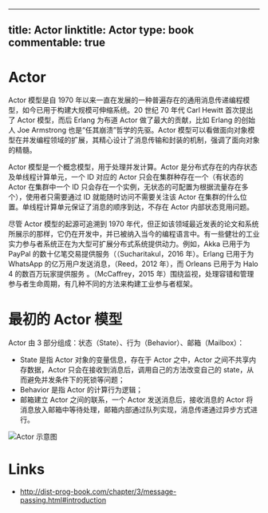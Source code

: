 
---
title: Actor
linktitle: Actor
type: book
commentable: true
---

# Actor

Actor 模型是自 1970 年以来一直在发展的一种普遍存在的通用消息传递编程模型，如今已用于构建大规模可伸缩系统。20 世纪 70 年代 Carl Hewitt 首次提出了 Actor 模型，而后 Erlang 为布道 Actor 做了最大的贡献，比如 Erlang 的创始人 Joe Armstrong 也是“任其崩溃”哲学的先驱。Actor 模型可以看做面向对象模型在并发编程领域的扩展，其精心设计了消息传输和封装的机制，强调了面向对象的精髓。

Actor 模型是一个概念模型，用于处理并发计算。Actor 是分布式存在的内存状态及单线程计算单元，一个 ID 对应的 Actor 只会在集群种存在一个（有状态的 Actor 在集群中一个 ID 只会存在一个实例，无状态的可配置为根据流量存在多个），使用者只需要通过 ID 就能随时访问不需要关注该 Actor 在集群的什么位置。单线程计算单元保证了消息的顺序到达，不存在 Actor 内部状态竞用问题。

尽管 Actor 模型的起源可追溯到 1970 年代，但正如该领域最近发表的论文和系统所展示的那样，它仍在开发中，并已被纳入当今的编程语言中。有一些健壮的工业实力参与者系统正在为大型可扩展分布式系统提供动力。例如，Akka 已用于为 PayPal 的数十亿笔交易提供服务（（Sucharitakul，2016 年）。Erlang 已用于为 WhatsApp 的亿万用户发送消息，（Reed，2012 年），而 Orleans 已用于为 Halo 4 的数百万玩家提供服务 。（McCaffrey，2015 年）围绕监视，处理容错和管理参与者生命周期，有几种不同的方法来构建工业参与者框架。

# 最初的 Actor 模型

Actor 由 3 部分组成：状态（State）、行为（Behavior）、邮箱（Mailbox）：

- State 是指 Actor 对象的变量信息，存在于 Actor 之中，Actor 之间不共享内存数据，Actor 只会在接收到消息后，调用自己的方法改变自己的 state，从而避免并发条件下的死锁等问题；
- Behavior 是指 Actor 的计算行为逻辑；
- 邮箱建立 Actor 之间的联系，一个 Actor 发送消息后，接收消息的 Actor 将消息放入邮箱中等待处理，邮箱内部通过队列实现，消息传递通过异步方式进行。

![Actor 示意图](https://s3.ax1x.com/2021/01/28/y9KVmT.png)

# Links

- http://dist-prog-book.com/chapter/3/message-passing.html#introduction

    
